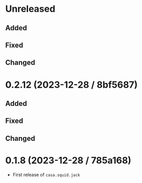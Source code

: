 # Unreleased

## Added

## Fixed

## Changed

# 0.2.12 (2023-12-28 / 8bf5687)

## Added

## Fixed

## Changed

# 0.1.8 (2023-12-28 / 785a168)

- First release of `casa.squid.jack`